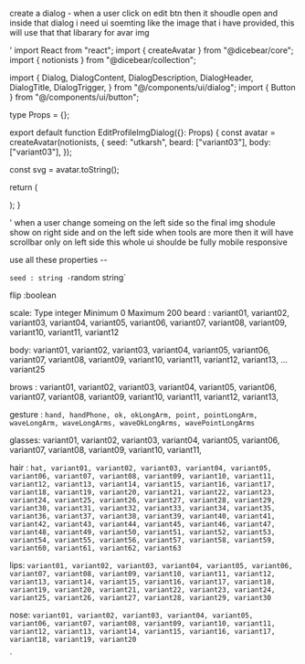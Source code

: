 create a dialog - when a user click on edit btn then it shoudle open and inside that dialog i need  ui soemting like the image that i have provided, this will use that    that libarary for avar img 

'
import React from "react";
import { createAvatar } from "@dicebear/core";
import { notionists } from "@dicebear/collection";

import {
  Dialog,
  DialogContent,
  DialogDescription,
  DialogHeader,
  DialogTitle,
  DialogTrigger,
} from "@/components/ui/dialog";
import { Button } from "@/components/ui/button";

type Props = {};

export default function EditProfileImgDialog({}: Props) {
  const avatar = createAvatar(notionists, {
    seed: "utkarsh",
    beard: ["variant03"],
    body: ["variant03"],
  });

  const svg = avatar.toString();

  return (
    <Dialog>
      <DialogTrigger>
        <Button className="absolute right-10 top-10" variant={"outline"}>
          Edit
        </Button>
      </DialogTrigger>
      <DialogContent>
        <DialogHeader>
          <DialogTitle>Are you absolutely sure?</DialogTitle>
          <DialogDescription>
            This action cannot be undone. This will permanently delete your
            account and remove your data from our servers.
          </DialogDescription>
        </DialogHeader>
        <div className="flex items-center justify-center">
          <div className="h-32 w-32 rounded-full bg-gray-100">
            {/* <img src={svg} alt="Avatar" /> */}
            {/* <Svg /> */}
            <div
              className="h-32 w-32 rounded-full bg-gray-100"
              dangerouslySetInnerHTML={{ __html: svg }}
            />
          </div>
        </div>
      </DialogContent>
    </Dialog>
  );
}


'
when a user change someing on the left side so the final img shodule show on right side and on the left side when tools are more then it will have scrollbar only on left side this whole ui shoulde be fully mobile responsive 

use all these properties -- 

`
seed : string - `random string`

flip :boolean

scale: Type integer Minimum 0 Maximum 200
beard : variant01, variant02, variant03, variant04, variant05, variant06, variant07, variant08, variant09, variant10, variant11, variant12

body: variant01, variant02, variant03, variant04, variant05, variant06, variant07, variant08, variant09, variant10, variant11, variant12, variant13, ... variant25

<!-- eyebrows -->
brows : variant01, variant02, variant03, variant04, variant05, variant06, variant07, variant08, variant09, variant10, variant11, variant12, variant13,

gesture : `hand, handPhone, ok, okLongArm, point, pointLongArm, waveLongArm, waveLongArms, waveOkLongArms, wavePointLongArms`

glasses: variant01, variant02, variant03, variant04, variant05, variant06, variant07, variant08, variant09, variant10, variant11,

hair : `hat, variant01, variant02, variant03, variant04, variant05, variant06, variant07, variant08, variant09, variant10, variant11, variant12, variant13, variant14, variant15, variant16, variant17, variant18, variant19, variant20, variant21, variant22, variant23, variant24, variant25, variant26, variant27, variant28, variant29, variant30, variant31, variant32, variant33, variant34, variant35, variant36, variant37, variant38, variant39, variant40, variant41, variant42, variant43, variant44, variant45, variant46, variant47, variant48, variant49, variant50, variant51, variant52, variant53, variant54, variant55, variant56, variant57, variant58, variant59, variant60, variant61, variant62, variant63`

lips: `variant01, variant02, variant03, variant04, variant05, variant06, variant07, variant08, variant09, variant10, variant11, variant12, variant13, variant14, variant15, variant16, variant17, variant18, variant19, variant20, variant21, variant22, variant23, variant24, variant25, variant26, variant27, variant28, variant29, variant30`

nose: `variant01, variant02, variant03, variant04, variant05, variant06, variant07, variant08, variant09, variant10, variant11, variant12, variant13, variant14, variant15, variant16, variant17, variant18, variant19, variant20`

`